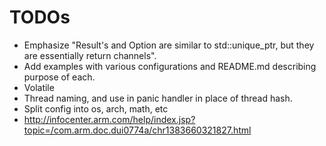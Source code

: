 # TODOs

* Emphasize "Result's and Option are similar to std::unique_ptr, but they are essentially return channels".
* Add examples with various configurations and README.md describing purpose of each.
* Volatile
* Thread naming, and use in panic handler in place of thread hash.
* Split config into os, arch, math, etc
* http://infocenter.arm.com/help/index.jsp?topic=/com.arm.doc.dui0774a/chr1383660321827.html
